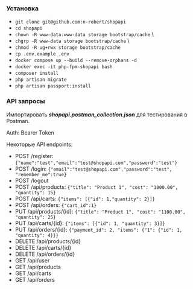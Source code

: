 ### Установка
- `git clone git@github.com:n-robert/shopapi`
- `cd shopapi`
- `chown -R www-data:www-data storage bootstrap/cache` \
- `chgrp -R www-data storage bootstrap/cache` \
- `chmod -R ug+rwx storage bootstrap/cache`
- `cp .env.example .env`
- `docker compose up --build --remove-orphans -d`
- `docker exec -it php-fpm-shopapi bash`
- `composer install`
- `php artisan migrate`
- `php artisan passport:install`

### API запросы
Импортировать _**shopapi.postman_collection.json**_ для тестирования в Postman.

Auth: Bearer Token

Некоторые API endpoints:
- POST /register: `{"name":"test","email":"test@shopapi.com","password":"test"}`
- POST /login: `{"email":"test@shopapi.com","password":"test", "remember_me":true}`
- POST /logout
- POST /api/products: `{"title": "Product 1", "cost": "1000.00", "quantity": 15}`
- POST /api/carts: `{"items": [{"id": 1,"quantity": 2}]}`
- POST /api/orders: `{"cart_id":1}`
- PUT /api/products/{id}: `{"title": "Product 1", "cost": "1100.00", "quantity": 25}`
- PUT /api/carts/{id}: `{"items": [{"id": 1, "quantity": 3}]}`
- PUT /api/orders/{id}: `{"payment_id": 2, "items": {"1": {"id": 1, "quantity": 4}}}`
- DELETE /api/products/{id}
- DELETE /api/carts/{id}
- DELETE /api/orders/{id}
- GET /api/user
- GET /api/products
- GET /api/carts
- GET /api/orders
